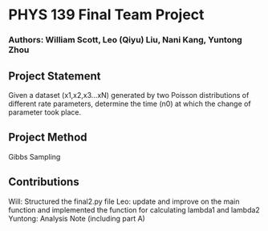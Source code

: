 # PHYS 139 Final Team Project

### Authors: William Scott, Leo (Qiyu) Liu, Nani Kang, Yuntong Zhou

## Project Statement

Given a dataset (x1,x2,x3...xN) generated by two Poisson distributions of different rate parameters, determine the time (n0) at which the change of 
parameter took place.

## Project Method

Gibbs Sampling

## Contributions
Will: Structured the final2.py file
Leo: update and improve on the main function and implemented the function for calculating lambda1 and lambda2
Yuntong: Analysis Note (including part A)
